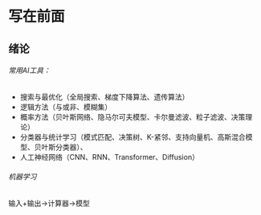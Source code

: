 # 写在前面
## 绪论
###### 常用AI工具：
- 搜索与最优化（全局搜索、梯度下降算法、遗传算法）
- 逻辑方法（与或非、模糊集）
- 概率方法（贝叶斯网络、隐马尔可夫模型、卡尔曼滤波、粒子滤波、决策理论）
- 分类器与统计学习（模式匹配、决策树、K-紧邻、支持向量机、高斯混合模型、贝叶斯分类器）、
- 人工神经网络（CNN、RNN、Transformer、Diffusion）
###### 机器学习
输入+输出->计算器->模型


